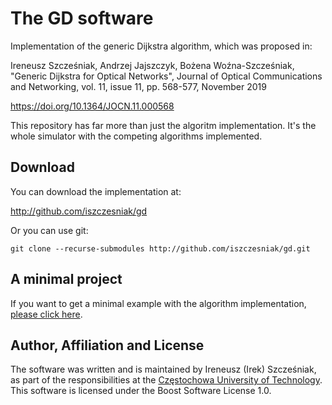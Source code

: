 # The GD software

Implementation of the generic Dijkstra algorithm, which was proposed
in:

Ireneusz Szcześniak, Andrzej Jajszczyk, Bożena Woźna-Szcześniak,
"Generic Dijkstra for Optical Networks", Journal of Optical
Communications and Networking, vol. 11, issue 11, pp. 568-577,
November 2019

<https://doi.org/10.1364/JOCN.11.000568>

This repository has far more than just the algoritm implementation.
It's the whole simulator with the competing algorithms implemented.

## Download

You can download the implementation at:

<http://github.com/iszczesniak/gd>

Or you can use git:

`git clone --recurse-submodules http://github.com/iszczesniak/gd.git`

## A minimal project

If you want to get a minimal example with the algorithm
implementation, [please click here](../gde).

## Author, Affiliation and License

The software was written and is maintained by Ireneusz (Irek)
Szcześniak, as part of the responsibilities at the [Częstochowa
University of Technology](http://pcz.pl). This software is licensed
under the Boost Software License 1.0.
